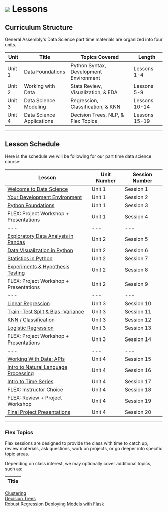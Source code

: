 # ![](https://ga-dash.s3.amazonaws.com/production/assets/logo-9f88ae6c9c3871690e33280fcf557f33.png) Lessons


<a id='course'></a>
## Curriculum Structure

General Assembly's Data Science part time materials are organized into four units.

| Unit   | Title  | Topics Covered  | Length |
| ---    | ---    |  ---     | ---    |
| Unit 1 | Data Foundations               | Python Syntax, Development Environment | Lessons 1-4 |
| Unit 2 | Working with Data              | Stats Review, Visualization, & EDA     | Lessons 5-9  |
| Unit 3 | Data Science Modeling          | Regression, Classification, & KNN      | Lessons 10-14  |
| Unit 4 | Data Science Applications      | Decision Trees, NLP, & Flex Topics     | Lessons 15-19  |

---

<a id='schedule'></a>
## Lesson Schedule

Here is the schedule we will be following for our part time data science course:

Lesson  | Unit Number | Session Number |
--- | ---  | ---  |
[Welcome to Data Science][1-1A]                 | Unit 1 | Session 1 |
[Your Development Environment][1-1B]            | Unit 1 | Session 2 |
[Python Foundations][1-1C]                      | Unit 1 | Session 3 |  
FLEX: Project Workshop + Presentations          | Unit 1 | Session 4 |
--- | ---  | ---  |
[Exploratory Data Analysis in Pandas][1-1E]     | Unit 2 | Session 5 |
[Data Visualization in Python][1-1F]            | Unit 2 | Session 6 |
[Statistics in Python][1-1G]                    | Unit 2 | Session 7 |
[Experiments & Hypothesis Testing][1-1H]        | Unit 2 | Session 8 |
FLEX: Project Workshop + Presentations          | Unit 2 | Session 9 |
--- | ---  | ---  |
[Linear Regression][1-1J]                       | Unit 3 | Session 10 |
[Train-Test Split & Bias-Variance][1-1K]        | Unit 3 | Session 11 |
[KNN / Classification][1-1L]                    | Unit 3 | Session 12 |
[Logistic Regression][1-1M]                     | Unit 3 | Session 13 |
FLEX: Project Workshop + Presentations          | Unit 3 | Session 14 |
--- | ---  | ---  |
[Working With Data: APIs][1-1O]                 | Unit 4 | Session 15 |
[Intro to Natural Language Processing][1-1P]    | Unit 4 | Session 16 |
[Intro to Time Series][1-1Q]                    | Unit 4 | Session 17 |
FLEX: Instructor Choice                         | Unit 4 | Session 18 |
FLEX: Review + Project Workshop                 | Unit 4 | Session 19 |
[Final Project Presentations][1-1T]             | Unit 4 | Session 20 |

[1-1A]: ./required/welcome-to-data-science/
[1-1B]: ./required/development-environment/
[1-1C]: ./required/python-foundations/

[1-1E]: ./required/exploratory-data-analysis/
[1-1F]: ./required/data-visualization/
[1-1G]: ./required/statistics-refresher/
[1-1H]: ./required/experiments-hypothesis-tests/

[1-1J]: ./required/linear-regression/
[1-1K]: ./required/train-test-split-bias-variance/
[1-1L]: ./required/knn-classification/
[1-1M]: ./required/logistic-regression/

[1-1O]: ./required/working-with-api-data/
[1-1P]: ./required/natural-language-processing/
[1-1Q]: ./required/time-series-data/

[1-1T]: ../projects/required/project-final/


---

### Flex Topics

Flex sessions are designed to provide the class with time to catch up, review materials, ask questions, work on projects, or go deeper into specific topic areas.

Depending on class interest, we may optionally cover additional topics, such as:

Title  |
--- |
[Clustering][2-1A]       
[Decision Trees][2-1B]       
[Robust Regression][2-1C]
[Deploying Models with Flask][2-1D]

[2-1A]: ./optional/clustering/
[2-1B]: ./optional/decision-trees/
[2-1C]: ./optional/robust-regression/
[2-1D]: ./optional/deploying-models-flask/
